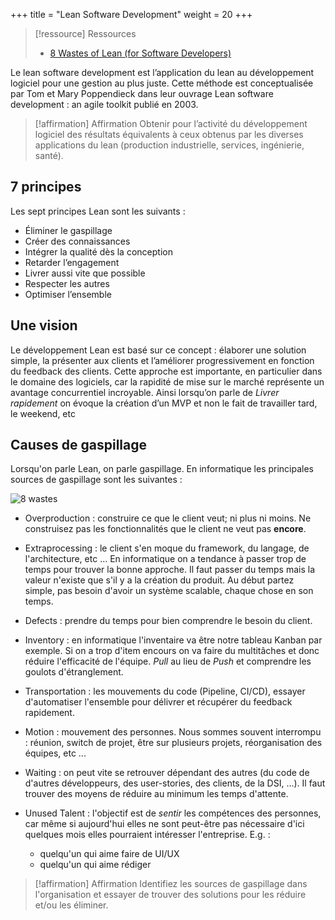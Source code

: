 
+++
title = "Lean Software Development"
weight = 20
+++

> [!ressource] Ressources
> - [8 Wastes of Lean (for Software Developers)](https://www.youtube.com/watch?v=hnR03T9Hujw&t=243s)

Le lean software development est l’application du lean au développement logiciel pour une
gestion au plus juste. Cette méthode est conceptualisée par Tom et Mary Poppendieck dans
leur ouvrage Lean software development : an agile toolkit publié en 2003.

> [!affirmation] Affirmation
>  Obtenir pour l’activité du développement logiciel des résultats équivalents à ceux obtenus
>  par les diverses applications du lean (production industrielle, services, ingénierie, santé).


## 7 principes
Les sept principes Lean sont les suivants :
- Éliminer le gaspillage
- Créer des connaissances
- Intégrer la qualité dès la conception
- Retarder l’engagement
- Livrer aussi vite que possible
- Respecter les autres
- Optimiser l’ensemble

## Une vision
Le développement Lean est basé sur ce concept : élaborer une solution simple, la présenter
aux clients et l’améliorer progressivement en fonction du feedback des clients. Cette approche
est importante, en particulier dans le domaine des logiciels, car la rapidité de mise sur le
marché représente un avantage concurrentiel incroyable. Ainsi lorsqu’on parle de *Livrer rapidement* on évoque la création d’un MVP et non le fait de travailler tard, le weekend, etc

## Causes de gaspillage
Lorsqu'on parle Lean, on parle gaspillage. En informatique les principales sources de gaspillage sont les suivantes :

![8 wastes](waste.png)

- Overproduction : construire ce que le client veut; ni plus ni moins. Ne construisez pas les fonctionnalités que le client ne veut pas **encore**. 

- Extraprocessing : le client s'en moque du framework, du langage, de l'architecture, etc ... En informatique on a tendance à passer trop de temps pour trouver la bonne approche. Il faut passer du temps mais la valeur n'existe que s'il y a la création du produit. Au début partez simple, pas besoin d'avoir un système scalable, chaque chose en son temps.

- Defects : prendre du temps pour bien comprendre le besoin du client.

- Inventory : en informatique l'inventaire va être notre tableau Kanban par exemple. Si on a trop d'item encours on va faire du multitâches et donc réduire l'efficacité de l'équipe. *Pull* au lieu de *Push* et comprendre les goulots d'étranglement.

- Transportation : les mouvements du code (Pipeline, CI/CD), essayer d'automatiser l'ensemble pour délivrer et récupérer du feedback rapidement.

- Motion : mouvement des personnes. Nous sommes souvent interrompu : réunion, switch de projet, être sur plusieurs projets, réorganisation des équipes, etc ... 

- Waiting : on peut vite se retrouver dépendant des autres (du code de d'autres développeurs, des user-stories, des clients,  de la DSI, ...). Il faut trouver des moyens de réduire au minimum les temps d'attente.

- Unused Talent : l'objectif est de *sentir* les compétences des personnes, car même si aujourd'hui elles ne sont peut-être pas nécessaire d'ici quelques mois elles pourraient intéresser l'entreprise. E.g. :
   - quelqu'un qui aime faire de UI/UX 
   - quelqu'un qui aime rédiger 


> [!affirmation] Affirmation
> Identifiez les sources de gaspillage dans l'organisation et essayer de trouver des solutions pour les réduire et/ou les éliminer.


